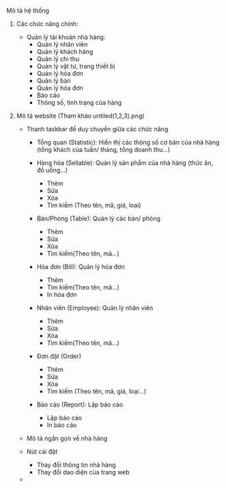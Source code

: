 Mô tả hệ thống

1. Các chức năng chính:

   -  Quản lý tài khoản nhà hàng:
      -  Quản lý nhân viên
      -  Quản lý khách hàng
      -  Quản lý chi thu
      -  Quản lý vật tư, trang thiết bị
      -  Quản lý hóa đơn
      -  Quản lý bàn
      -  Quản lý hóa đơn
      -  Báo cáo
      -  Thông số, tình trạng của hàng

2. Mô tả website (Tham khảo untiled(1,2,3).png)

   -  Thanh taskbar để duy chuyển giữa các chức năng

      -  Tổng quan (Statistic): Hiển thị các thông số cơ bản của nhà hàng (tổng khách của tuần/ tháng, tổng doanh thu...)

      -  Hàng hóa (Sellable): Quản lý sản phẩm của nhà hàng (thức ăn, đồ uống...)

         -  Thêm
         -  Sửa
         -  Xóa
         -  Tìm kiếm (Theo tên, mã, giá, loại)

      -  Bàn/Phòng (Table): Quản lý các bàn/ phòng

         -  Thêm
         -  Sửa
         -  Xóa
         -  Tìm kiếm(Theo tên, mã...)

      -  Hóa đơn (Bill): Quản lý hóa đơn

         -  Thêm
         -  Tìm kiếm(Theo tên, mã...)
         -  In hóa đơn

      -  Nhân viên (Employee): Quản lý nhân viên

         -  Thêm
         -  Sửa
         -  Xóa
         -  Tìm kiếm(Theo tên, mã...)

      -  Đơn đặt (Order)
         -  Thêm
         -  Sửa
         -  Xóa
         -  Tìm kiếm (Theo tên, mã, giá, loại...)
      -  Báo cáo (Report): Lập báo cáo
         -  Lập báo cáo
         -  In báo cáo

   -  Mô tả ngắn gọn về nhà hàng
   -  Nút cài đặt
      -  Thay đổi thông tin nhà hàng
      -  Thay đổi dao diện của trang web
   -
